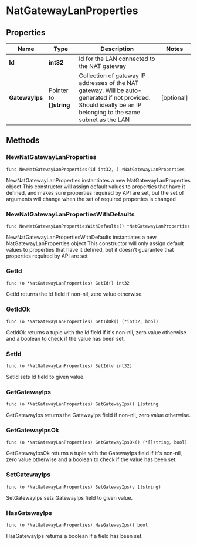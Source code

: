 # NatGatewayLanProperties

## Properties

|Name | Type | Description | Notes|
|------------ | ------------- | ------------- | -------------|
|**Id** | **int32** | Id for the LAN connected to the NAT gateway | |
|**GatewayIps** | Pointer to **[]string** | Collection of gateway IP addresses of the NAT gateway. Will be auto-generated if not provided. Should ideally be an IP belonging to the same subnet as the LAN | [optional] |

## Methods

### NewNatGatewayLanProperties

`func NewNatGatewayLanProperties(id int32, ) *NatGatewayLanProperties`

NewNatGatewayLanProperties instantiates a new NatGatewayLanProperties object
This constructor will assign default values to properties that have it defined,
and makes sure properties required by API are set, but the set of arguments
will change when the set of required properties is changed

### NewNatGatewayLanPropertiesWithDefaults

`func NewNatGatewayLanPropertiesWithDefaults() *NatGatewayLanProperties`

NewNatGatewayLanPropertiesWithDefaults instantiates a new NatGatewayLanProperties object
This constructor will only assign default values to properties that have it defined,
but it doesn't guarantee that properties required by API are set

### GetId

`func (o *NatGatewayLanProperties) GetId() int32`

GetId returns the Id field if non-nil, zero value otherwise.

### GetIdOk

`func (o *NatGatewayLanProperties) GetIdOk() (*int32, bool)`

GetIdOk returns a tuple with the Id field if it's non-nil, zero value otherwise
and a boolean to check if the value has been set.

### SetId

`func (o *NatGatewayLanProperties) SetId(v int32)`

SetId sets Id field to given value.


### GetGatewayIps

`func (o *NatGatewayLanProperties) GetGatewayIps() []string`

GetGatewayIps returns the GatewayIps field if non-nil, zero value otherwise.

### GetGatewayIpsOk

`func (o *NatGatewayLanProperties) GetGatewayIpsOk() (*[]string, bool)`

GetGatewayIpsOk returns a tuple with the GatewayIps field if it's non-nil, zero value otherwise
and a boolean to check if the value has been set.

### SetGatewayIps

`func (o *NatGatewayLanProperties) SetGatewayIps(v []string)`

SetGatewayIps sets GatewayIps field to given value.

### HasGatewayIps

`func (o *NatGatewayLanProperties) HasGatewayIps() bool`

HasGatewayIps returns a boolean if a field has been set.



